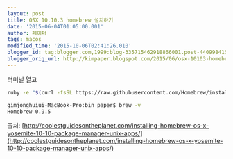 ```yaml
---
layout: post
title: OSX 10.10.3 homebrew 설치하기
date: '2015-06-04T01:05:00.001'
author: 페이퍼
tags: macos
modified_time: '2015-10-06T02:41:26.010'
blogger_id: tag:blogger.com,1999:blog-335715462918866001.post-4409984152016817955
blogger_orig_url: http://kimpaper.blogspot.com/2015/06/osx-10103-homebrew.html
---
```


터미널 열고

```bash
ruby -e "$(curl -fsSL https://raw.githubusercontent.com/Homebrew/install/master/install)"
```


```bash
gimjonghuiui-MacBook-Pro:bin paper$ brew -v
Homebrew 0.9.5
```

출처: [http://coolestguidesontheplanet.com/installing-homebrew-os-x-yosemite-10-10-package-manager-unix-apps/](http://coolestguidesontheplanet.com/installing-homebrew-os-x-yosemite-10-10-package-manager-unix-apps/)

